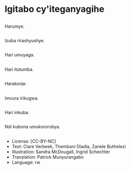 # Igitabo cy'iteganyagihe

##
Harumye.

##
Izuba rirashyushye.

##
Hari umuyaga.

##
Hari itutumba.

##
Harakonje.

##
Imvura irikugwa.

##
Hari inkuba.

##
Ndi kubona umukororobya.

##
* License: [CC-BY-NC]
* Text: Clare Verbeek, Thembani Dladla, Zanele Buthelezi
* Illustration: Sandra McDougall, Ingrid Schechter
* Translation: Patrick Munyurangabo
* Language: rw
